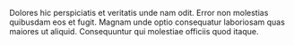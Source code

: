 Dolores hic perspiciatis et veritatis unde nam odit. Error non molestias quibusdam eos et fugit. Magnam unde optio consequatur laboriosam quas maiores ut aliquid. Consequuntur qui molestiae officiis quod itaque.